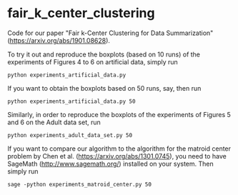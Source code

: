 # fair_k_center_clustering

Code for our paper "Fair k-Center Clustering for Data Summarization" (https://arxiv.org/abs/1901.08628).

To try it out and reproduce the boxplots (based on 10 runs) of the experiments of Figures 4 to 6 on artificial data, simply run

```
python experiments_artificial_data.py 
```

If you want to obtain the boxplots based on 50 runs, say, then run

```
python experiments_artificial_data.py 50
```

Similarly, in order to reproduce the boxplots of the experiments of Figures 5 and 6 on the Adult data set, run

```
python experiments_adult_data_set.py 50
```

If you want to compare our algorithm to the algorithm for the matroid center problem by Chen et al. (https://arxiv.org/abs/1301.0745), you need to have SageMath (http://www.sagemath.org/) installed on your system. Then simply run

```
sage -python experiments_matroid_center.py 50
```
